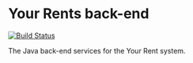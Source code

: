 # Your Rents back-end
 [![Build Status](https://api.travis-ci.org/your-rents/your-rents-backend.svg?branch=develop)](https://travis-ci.org/your-rents/your-rents-backend)

The Java back-end services for the Your Rent system.
